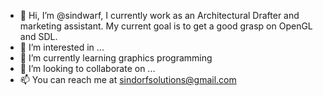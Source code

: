 - 👋 Hi, I’m @sindwarf, I currently work as an Architectural Drafter and marketing assistant. My current goal is to get a good grasp on OpenGL and SDL.
- 👀 I’m interested in ...
- 🌱 I’m currently learning graphics programming
- 💞️ I’m looking to collaborate on ...
- 📫 You can reach me at sindorfsolutions@gmail.com



<!---
sindwarf/sindwarf is a ✨ special ✨ repository because its `README.md` (this file) appears on your GitHub profile.
You can click the Preview link to take a look at your changes.
--->
